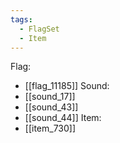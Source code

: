 ```yaml
---
tags:
  - FlagSet
  - Item
---
```

Flag:
- [[flag_11185]]
Sound:
- [[sound_17]]
- [[sound_43]]
- [[sound_44]]
Item:
- [[item_730]]
